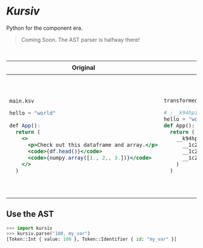 # ***Kursiv***

Python for the component era.

> Coming Soon. The AST parser is halfway there!

<br />

<table>
  <thead>
    <tr>
      <th>
        Original
      </th>
      <th>
        Transformed (Edge 🏔️)
      </th>
      <th>
        Transformed (AST)
      </th>
    </tr>
  </thead>
  <tbody>
    <tr>
<td>

`main.ksv`
```jsx
hello = "world"

def App():
  return (
    <>
      <p>Check out this dataframe and array.</p>
      <code>{df.head()}</code>
      <code>{numpy.array([1., 2,, 3.])}</code>
    </>
  )
```

</td>
<td>

`transformed_edge.py`
```python
# ;__k94hpi=FRAGMENT,__1c2fgp=HTML,NOIMPORT
hello = "world"
def App():
  return (
    __k94hpi(
      __1c2fgp("p")("Check out this dataframe and array."),
      __1c2fgp("code")(df.head()),
      __1c2fgp("code")(numpy.array([1.0, 2.0, 3.0]))
    )
  )
```

</td>
<td>

`transformed_ast.rs`
```rs
[
  …,
  Function {
    id: "App",
    block: Block {
      tokens: [
        Return {
          tokens: [
            Kursiv { .. },
          ],
        },
      ],
    },
  },
]
```

</td>
    </tr>
  </tbody>
</table>


## Use the AST

```python
>>> import kursiv
>>> kursiv.parse("100, my_var")
[Token::Int { value: 100 }, Token::Identifier { id: "my_var" }]
```
